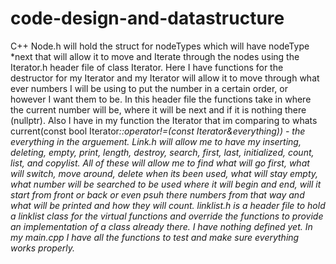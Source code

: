 # code-design-and-datastructure
C++
Node.h will hold the struct for nodeTypes which will have nodeType *next that will allow it to move
and Iterate through the nodes using the Iterator.h header file of class Iterator.  Here I have functions
for the destructor for my Iterator and my Iterator will allow it to move through what ever numbers I will be
using to put the number in a certain order, or however I want them to be.  In this header file the functions take 
in where the current number will be, where it will be next and if it is nothing there (nullptr).  Also I have in 
my function the Iterator that im comparing to whats current(const bool Iterator<I>::operator!=(const Iterator<I>&everything)) - 
the everything in the arguement.
Link.h will allow me to have my inserting, deleting, empty, print, length, destroy, search, first, last, 
initialized, count, list, and copylist.  All of these will allow me to find what will go first, 
what will switch, move around, delete when its been used, what will stay empty, what number will be searched to be used
where it will begin and end, will it start from front or back or even psuh there numbers from that way and what will be 
printed and how they will count.
linklist.h is a header file to hold a linklist class for the virtual functions and override the functions to provide
an implementation of a class already there.  I have nothing defined yet.
In my main.cpp I have all the functions to test and make sure everything works properly.

